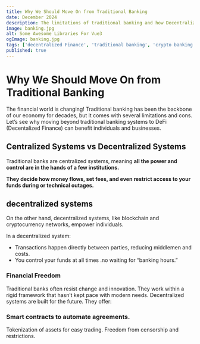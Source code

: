 ```yaml
---
title: Why We Should Move On from Traditional Banking
date: December 2024
description: The limitations of traditional banking and how Decentralized Finance (DeFi) offers faster, fairer, and more accessible financial solutions for individuals and businesses.
image: banking.jpg
alt: Some Awesome Libraries For Vue3
ogImage: banking.jpg
tags: ['decentralized Finance', 'traditional banking', 'crypto banking']
published: true
---
```


# Why We Should Move On from Traditional Banking
The financial world is changing!
Traditional banking has been the backbone of our economy for decades, but it comes with several limitations and cons. Let’s see why moving beyond traditional banking systems to DeFi (Decentalized Finance) can benefit individuals and businesses.

## Centralized Systems vs Decentralized Systems
Traditional banks are centralized systems, meaning **all the power and control are in the hands of a few institutions.** 

**They decide how money flows, set fees, and even restrict access to your funds during or technical outages.** 

## decentralized systems
On the other hand, decentralized systems, like blockchain and cryptocurrency networks, empower individuals. 

In a decentralized system:
- Transactions happen directly between parties, reducing middlemen and costs.
- You control your funds at all times .no waiting for “banking hours.”

### Financial Freedom
Traditional banks often resist change and innovation. They work within a rigid framework that hasn’t kept pace with modern needs. Decentralized systems are built for the future. They offer:

### Smart contracts to automate agreements.
Tokenization of assets for easy trading.
Freedom from censorship and restrictions.


